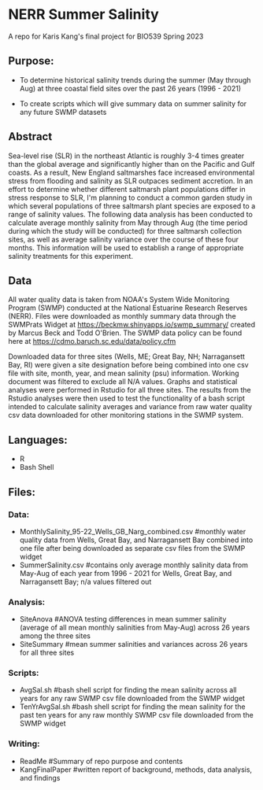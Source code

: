# NERR Summer Salinity

A repo for Karis Kang's final project for BIO539 Spring 2023

## Purpose:

- To determine historical salinity trends during the summer (May through Aug) at three coastal field sites over the past 26 years (1996 - 2021)

- To create scripts which will give summary data on summer salinity for any future SWMP datasets

## Abstract

Sea-level rise (SLR) in the northeast Atlantic is roughly 3-4 times greater than the global average and significantly higher than on the Pacific and Gulf coasts. As a result, New England saltmarshes face increased environmental stress from flooding and salinity as SLR outpaces sediment accretion. In an effort to determine whether different saltmarsh plant populations differ in stress response to SLR, I'm planning to conduct a common garden study in which several populations of three saltmarsh plant species are exposed to a range of salinity values. The following data analysis has been conducted to calculate average monthly salinity from May through Aug (the time period during which the study will be conducted) for three saltmarsh collection sites, as well as average salinity variance over the course of these four months. This information will be used to establish a range of appropriate salinity treatments for this experiment. 

## Data

All water quality data is taken from NOAA's System Wide Monitoring Program (SWMP) conducted at the National Estuarine Research Reserves (NERR). Files were downloaded as monthly summary data through the SWMPrats Widget at https://beckmw.shinyapps.io/swmp_summary/ created by Marcus Beck and Todd O'Brien. The SWMP data policy can be found here at https://cdmo.baruch.sc.edu/data/policy.cfm 

Downloaded data for three sites (Wells, ME; Great Bay, NH; Narragansett Bay, RI) were given a site designation before being combined into one csv file with site, month, year, and mean salinity (psu) information. Working document was filtered to exclude all N/A values. Graphs and statistical analyses were performed in Rstudio for all three sites. The results from the Rstudio analyses were then used to test the functionality of a bash script intended to calculate salinity averages and variance from raw water quality csv data downloaded for other monitoring stations in the SWMP system. 

## Languages: 
- R
- Bash Shell

## Files: 

### Data: 
- MonthlySalinity_95-22_Wells_GB_Narg_combined.csv #monthly water quality data from Wells, Great Bay, and Narragansett Bay combined into one file after being downloaded as separate csv files from the SWMP widget 
- SummerSalinity.csv #contains only average monthly salinity data from May-Aug of each year from 1996 - 2021 for Wells, Great Bay, and Narragansett Bay; n/a values filtered out

### Analysis: 
- SiteAnova #ANOVA testing differences in mean summer salinity (average of all mean monthly salinities from May-Aug) across 26 years among the three sites
- SiteSummary #mean summer salinities and variances across 26 years for all three sites

### Scripts: 
- AvgSal.sh #bash shell script for finding the mean salinity across all years for any raw SWMP csv file downloaded from the SWMP widget
- TenYrAvgSal.sh #bash shell script for finding the mean salinity for the past ten years for any raw monthly SWMP csv file downloaded from the SWMP widget

### Writing: 
- ReadMe #Summary of repo purpose and contents 
- KangFinalPaper #written report of background, methods, data analysis, and findings
